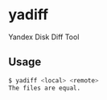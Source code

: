 # yadiff

Yandex Disk Diff Tool

## Usage

```bash
$ yadiff <local> <remote>
The files are equal.
```
